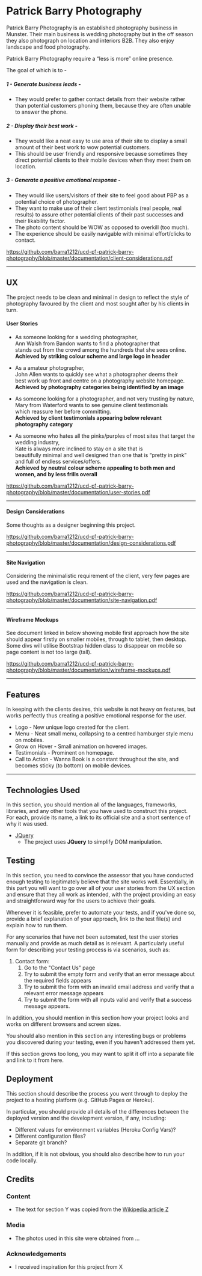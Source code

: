 # Patrick Barry Photography

Patrick Barry Photography is an established photography business in Munster. Their main business is wedding photography but in the off season they also photograph on location and interiors B2B. They also enjoy landscape and food photography.

Patrick Barry Photography require a “less is more” online presence.

The goal of which is to -

##### 1 - Generate business leads -
* They would prefer to gather contact details from their website rather than potential customers phoning them, because they are often unable to answer the phone.

##### 2 - Display their best work -
* They would like a neat easy to use area of their site to display a small amount of their best work to wow potential customers.
* This should be user friendly and responsive because sometimes they direct potential clients to their mobile devices when they meet them on location.

##### 3 - Generate a positive emotional response -
* They would like users/visitors of their site to feel good about PBP as a potential choice of photographer.
* They want to make use of their client testimonials (real people, real results) to assure other potential clients of their past successes and their likability factor.
* The photo content should be WOW as opposed to overkill (too much).
* The experience should be easily navigable with minimal effort/clicks to contact.

https://github.com/barra1212/ucd-p1-patrick-barry-photography/blob/master/documentation/client-considerations.pdf

<hr/>


## UX

The project needs to be clean and minimal in design to reflect the style of photography favoured by the client and most sought after by his clients in turn.

#### User Stories

* As someone looking for a wedding photographer,<br>
Ann Walsh from Bandon wants to find a photographer that<br>
stands out from the crowd among the hundreds that she sees online.<br>
<b>Achieved by striking colour scheme and large logo in header</b>

* As a amateur photographer,<br>
John Allen wants to quickly see what a photographer deems their<br>
best work up front and centre on a photography website homepage.<br>
<b>Achieved by photography categories being identified by an image</b>

* As someone looking for a photographer, and not very trusting by nature,<br>
Mary from Waterford wants to see genuine client testimonials<br>
which reassure her before committing.<br>
<b>Achieved by client testimonials appearing below relevant photography category</b>

* As someone who hates all the pinks/purples of most sites that target the wedding industry,<br>
Kate is always more inclined to stay on a site that is<br>
beautifully minimal and well designed than one that is “pretty in pink”<br>
and full of endless services/offers.<br>
<b>Achieved by neutral colour scheme appealing to both men and women, and by less frills overall</b>

https://github.com/barra1212/ucd-p1-patrick-barry-photography/blob/master/documentation/user-stories.pdf

<hr/>

#### Design Considerations

Some thoughts as a designer beginning this project.

https://github.com/barra1212/ucd-p1-patrick-barry-photography/blob/master/documentation/design-considerations.pdf

<hr/>

#### Site Navigation

Considering the minimalistic requirement of the client, very few pages are used and the navigation is clean.

https://github.com/barra1212/ucd-p1-patrick-barry-photography/blob/master/documentation/site-navigation.pdf

<hr/>

#### Wireframe Mockups

See document linked in below showing mobile first approach how the site should appear firstly on smaller mobiles, through to tablet, then desktop.
Some divs will utilise Bootstrap hidden class to disappear on mobile so page content is not too large (tall).

https://github.com/barra1212/ucd-p1-patrick-barry-photography/blob/master/documentation/wireframe-mockups.pdf

<hr/>


## Features

In keeping with the clients desires, this website is not heavy on features, but works perfectly thus creating a positive emotional response for the user.
 
- Logo - New unique logo created for the client.
- Menu - Neat small menu, collapsing to a centred hamburger style menu on mobiles.
- Grow on Hover - Small animation on hovered images.
- Testimonials - Prominent on homepage.
- Call to Action - Wanna Book is a constant throughout the site, and becomes sticky (to bottom) on mobile devices.

<hr/>


## Technologies Used

In this section, you should mention all of the languages, frameworks, libraries, and any other tools that you have used to construct this project. For each, provide its name, a link to its official site and a short sentence of why it was used.

- [JQuery](https://jquery.com)
    - The project uses **JQuery** to simplify DOM manipulation.


## Testing

In this section, you need to convince the assessor that you have conducted enough testing to legitimately believe that the site works well. Essentially, in this part you will want to go over all of your user stories from the UX section and ensure that they all work as intended, with the project providing an easy and straightforward way for the users to achieve their goals.

Whenever it is feasible, prefer to automate your tests, and if you've done so, provide a brief explanation of your approach, link to the test file(s) and explain how to run them.

For any scenarios that have not been automated, test the user stories manually and provide as much detail as is relevant. A particularly useful form for describing your testing process is via scenarios, such as:

1. Contact form:
    1. Go to the "Contact Us" page
    2. Try to submit the empty form and verify that an error message about the required fields appears
    3. Try to submit the form with an invalid email address and verify that a relevant error message appears
    4. Try to submit the form with all inputs valid and verify that a success message appears.

In addition, you should mention in this section how your project looks and works on different browsers and screen sizes.

You should also mention in this section any interesting bugs or problems you discovered during your testing, even if you haven't addressed them yet.

If this section grows too long, you may want to split it off into a separate file and link to it from here.

## Deployment

This section should describe the process you went through to deploy the project to a hosting platform (e.g. GitHub Pages or Heroku).

In particular, you should provide all details of the differences between the deployed version and the development version, if any, including:
- Different values for environment variables (Heroku Config Vars)?
- Different configuration files?
- Separate git branch?

In addition, if it is not obvious, you should also describe how to run your code locally.


## Credits

### Content
- The text for section Y was copied from the [Wikipedia article Z](https://en.wikipedia.org/wiki/Z)

### Media
- The photos used in this site were obtained from ...

### Acknowledgements

- I received inspiration for this project from X